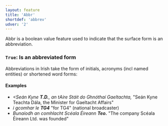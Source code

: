 ```yaml
---
layout: feature
title: 'Abbr'
shortdef: 'abbrev'
udver: '2'
---
```


Abbr is a boolean value feature used to indicate that the surface form is an abbreviation.


### <a name="True">`True`</a>: Is an abbreviated form

Abbreviations in Irish take the form of initials, acronyms (incl named entities) or shortened word forms:

#### Examples

- _<Seán Kyne <b>T.D.</b>, an tAire Stáit do Ghnóthaí Gaeltachta,_ "Seán Kyne Teachta Dála, the Minister for Gaeltacht Affairs"
- _i gcomhar le <b>TG4</b>_ "for TG4" (national broadcaster)
- _Bunaíodh an comhlacht Scéala Éireann <b>Teo.</b>_ "The company Scéala Éireann Ltd. was founded"
